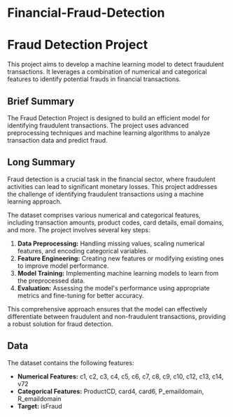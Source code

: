 # Financial-Fraud-Detection

# Fraud Detection Project

This project aims to develop a machine learning model to detect fraudulent transactions. It leverages a combination of numerical and categorical features to identify potential frauds in financial transactions.
 
## Brief Summary
The Fraud Detection Project is designed to build an efficient model for identifying fraudulent transactions. The project uses advanced preprocessing techniques and machine learning algorithms to analyze transaction data and predict fraud.

## Long Summary
Fraud detection is a crucial task in the financial sector, where fraudulent activities can lead to significant monetary losses. This project addresses the challenge of identifying fraudulent transactions using a machine learning approach.

The dataset comprises various numerical and categorical features, including transaction amounts, product codes, card details, email domains, and more. The project involves several key steps:

1. **Data Preprocessing:** Handling missing values, scaling numerical features, and encoding categorical variables.
2. **Feature Engineering:** Creating new features or modifying existing ones to improve model performance.
3. **Model Training:** Implementing machine learning models to learn from the preprocessed data.
4. **Evaluation:** Assessing the model's performance using appropriate metrics and fine-tuning for better accuracy.

This comprehensive approach ensures that the model can effectively differentiate between fraudulent and non-fraudulent transactions, providing a robust solution for fraud detection.

## Data
The dataset contains the following features:

- **Numerical Features:** c1, c2, c3, c4, c5, c6, c7, c8, c9, c10, c12, c13, c14, v72
- **Categorical Features:** ProductCD, card4, card6, P_emaildomain, R_emaildomain
- **Target:** isFraud
